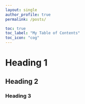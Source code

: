 ```yaml
---
layout: single
author_profile: true
permalink: /posts/

toc: true
toc_label: "My Table of Contents"
toc_icon: "cog"
---
```


# Heading 1

## Heading 2

### Heading 3